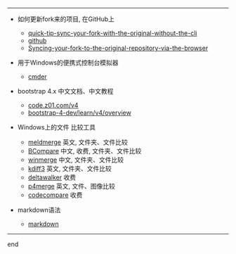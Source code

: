 

---


- 如何更新fork来的项目, 在GitHub上
  - [quick-tip-sync-your-fork-with-the-original-without-the-cli](https://www.sitepoint.com/quick-tip-sync-your-fork-with-the-original-without-the-cli/)
  - [github](https://github.com/isaacs/github/issues/1122)
  - [Syncing-your-fork-to-the-original-repository-via-the-browser](https://github.com/KirstieJane/STEMMRoleModels/wiki/Syncing-your-fork-to-the-original-repository-via-the-browser)

- 用于Windows的便携式控制台模拟器
  - [cmder](http://cmder.net/)

- bootstrap 4.x 中文文档、中文教程
  - [code.z01.com/v4](http://code.z01.com/v4/)
  - [bootstrap-4-dev/learn/v4/overview](https://www.udemy.com/bootstrap-4-dev/learn/v4/overview)

- Windows上的文件 比较工具
  <!-- - [diff-tools-windows](https://www.git-tower.com/blog/diff-tools-windows/) 各种市面上的Windows比较工具介绍 -->
  
  - [meldmerge](http://meldmerge.org/) 英文, 文件夹、文件比较
  - [BCompare](http://www.scootersoftware.com/) 中文, 收费, 文件夹、文件比较
  - [winmerge](http://winmerge.org/) 中文, 文件夹、文件比较
  - [kdiff3](http://kdiff3.sourceforge.net/) 英文, 文件夹、文件比较
  - [deltawalker](https://www.deltawalker.com/) 收费
  - [p4merge](https://www.perforce.com/products/helix-core-apps/merge-diff-tool-p4merge) 英文, 文件、图像比较
  - [codecompare](https://www.devart.com/codecompare/) 收费
  
- markdown语法
  - [markdown](https://daringfireball.net/projects/markdown/)

---

end
